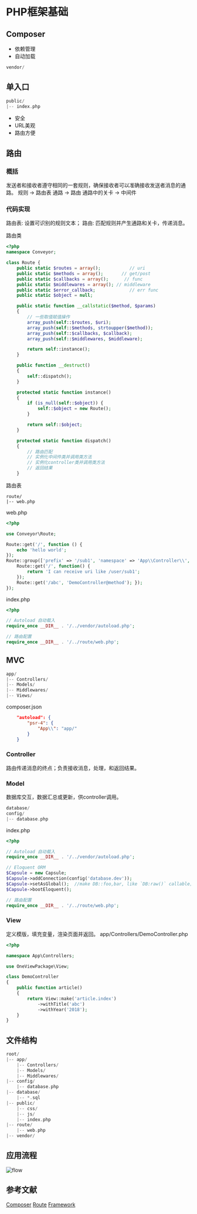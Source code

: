 # PHP框架基础
## Composer
- 依赖管理
- 自动加载
```C
vendor/
```

## 单入口
```C
public/
|-- index.php
```
- 安全
- URL美观
- 路由方便

## 路由
###  概括
发送者和接收者遵守相同的一套规则，确保接收者可以准确接收发送者消息的通路。
规则 -> 路由表
通路 -> 路由
通路中的关卡 ->  中间件

### 代码实现
路由表: 设置可识别的规则文本；
路由: 匹配规则并产生通路和关卡，传递消息。

路由类
```php
<?php
namespace Conveyor;

class Route {
    public static $routes = array();           // uri
    public static $methods = array();       // get/post
    public static $callbacks = array();      // func
    public static $middlewares = array(); // middleware
    public static $error_callback;             // err func
    public static $object = null;

    public static function __callstatic($method, $params)
    {
        // 一些取值赋值操作
        array_push(self::$routes, $uri);
        array_push(self::$methods, strtoupper($method));
        array_push(self::$callbacks, $callback);
        array_push(self::$middlewares, $middleware);

        return self::instance();
    }

    public function __destruct()
    {
        self::dispatch();
    }

    protected static function instance()
    {
        if (is_null(self::$object)) {
            self::$object = new Route();
        }

        return self::$object;
    }

    protected static function dispatch()
    {
        // 路由匹配
        // 实例化中间件类并调用类方法
        // 实例化controller类并调用类方法
        // 返回结果
    }
```
路由表
```
route/
|-- web.php
```
web.php
```php
<?php

use Conveyor\Route;

Route::get('/', function () {
    echo 'hello world';
});
Route::group(['prefix' => '/sub1', 'namespace' => 'App\\Controller\\', 'middleware' => 'foo, bar'], function() {
    Route::get('/', function() {
        return 'I can receive uri like /user/sub1';
    });
    Route::get('/abc', 'DemoController@method'); });
});
```



index.php
```php
<?php

// Autoload 自动载入
require_once __DIR__ . '/../vendor/autoload.php';

// 路由配置
require_once __DIR__ . '/../route/web.php';
```

## MVC
```c
app/
|-- Controllers/
|-- Models/
|-- Middlewares/
|-- Views/
```
composer.json
```json
    "autoload": {
        "psr-4": {
            "App\\": "app/"
        }
    }
```

### Controller
路由传递消息的终点；负责接收消息，处理，和返回结果。

### Model
数据库交互，数据汇总或更新，供controller调用。
```c
database/
config/
|-- database.php
```

index.php
```php
<?php

// Autoload 自动载入
require_once __DIR__ . '/../vendor/autoload.php';

// Eloquent ORM
$Capsule = new Capsule;
$Capsule->addConnection(config('database.dev'));
$Capsule->setAsGlobal();  //make DB::foo,bar, like `DB:raw()` callable;
$Capsule->bootEloquent();

// 路由配置
require_once __DIR__ . '/../route/web.php';
```

### View
定义模版，填充变量，渲染页面并返回。
app/Controllers/DemoController.php
```php
<?php

namespace App\Controllers;

use OneViewPackage\View;

class DemoController
{
    public function article()
    {
        return View::make('article.index')
            ->withTitle('abc')
            ->withYear('2018');
    }
}
```

## 文件结构
```c
root/
|-- app/
    |-- Controllers/
    |-- Models/
    |-- Middlewares/
|-- config/
    |-- database.php
|-- database/
    |-- *.sql
|-- public/
    |-- css/
    |-- js/
    |-- index.php
|-- route/
    |-- web.php
|-- vendor/
```
## 应用流程
![flow](flow.png)

## 参考文献
[Composer](https://lvwenhan.com/php/405.html)
[Route](https://github.com/arnoluo/conveyor)
[Framework](https://github.com/arnoluo/sojourn)
